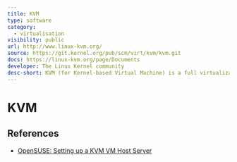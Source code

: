 ```yaml
---
title: KVM
type: software
category:
  - virtualisation
visibility: public
url: http://www.linux-kvm.org/
source: https://git.kernel.org/pub/scm/virt/kvm/kvm.git
docs: https://linux-kvm.org/page/Documents
developer: The Linux Kernel community
desc-short: KVM (for Kernel-based Virtual Machine) is a full virtualization solution for Linux on x86 hardware containing virtualization extensions (Intel VT or AMD-V).
---
```

# KVM


## References

- [OpenSUSE: Setting up a KVM VM Host Server](https://doc.opensuse.org/documentation/leap/virtualization/html/book-virtualization/cha-qemu-host.html)